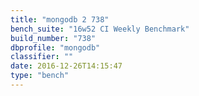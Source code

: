 ```yaml
---
title: "mongodb 2 738"
bench_suite: "16w52 CI Weekly Benchmark"
build_number: "738"
dbprofile: "mongodb"
classifier: ""
date: 2016-12-26T14:15:47
type: "bench"
---
```

